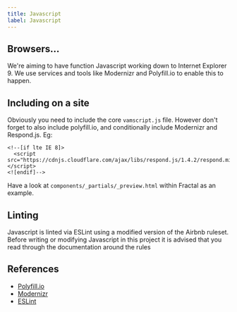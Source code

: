 ```yaml
---
title: Javascript
label: Javascript
---
```


## Browsers...

We're aiming to have function Javascript working down to Internet Explorer 9. We use services and tools like Modernizr and Polyfill.io to enable this to happen.

## Including on a site

Obviously you need to include the core `vamscript.js` file. However don't forget to also include polyfill.io, and conditionally include Modernizr and Respond.js. Eg:

```
<!--[if lte IE 8]>
  <script src="https://cdnjs.cloudflare.com/ajax/libs/respond.js/1.4.2/respond.min.js"></script>
<![endif]-->
```

Have a look at `components/_partials/_preview.html` within Fractal as an example.

## Linting

Javascript is linted via  ESLint using a modified version of the Airbnb ruleset. Before writing or modifying Javascript in this project it is advised that you read through the documentation around the rules

## References

- [Polyfill.io](https://polyfill.io/)
- [Modernizr](https://modernizr.com/download?flexbox-objectfit-dontmin-setclasses)
- [ESLint](http://eslint.org/)
